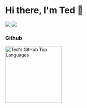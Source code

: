 # Hi there, I'm Ted 👋

<a href="https://linkedin.com/in/lydongcanh">
  <img src="https://img.shields.io/badge/-LinkedIn-2D2B55?style=flat-square&logo=linkedin&logoColor=white"/>
</a>
<a href="https://lydongcanh.github.io">
  <img src="https://img.shields.io/badge/-Blog-2D2B55?style=flat-square&logo=RSS&logoColor=white"/>
</a>
<br/>

### Github

<a href="https://github.com/lydongcanh">
  <img 
       height="180em" 
       src="https://github-readme-stats.vercel.app/api/top-langs/?username=lydongcanh&theme=shades-of-purple&layout=compact" 
      alt="Ted's GitHub Top Languages" 
  />
</a>
